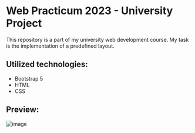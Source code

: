 # Web Practicum 2023 - University Project

This repository is a part of my university web development course. My task is the implementation of a predefined layout.

## Utilized technologies:

- Bootstrap 5
- HTML
- CSS

## Preview: 

![image](https://github.com/gbalabanska/web-practicum-2023/assets/105241112/2821306a-176f-40d5-96cb-36cd377ae152)
